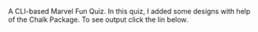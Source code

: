 A CLI-based Marvel Fun Quiz. In this quiz, I added some designs with help of the Chalk Package. To see output click the lin below.

